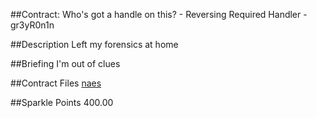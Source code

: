 ##Contract: Who's got a handle on this? - Reversing Required
Handler - gr3yR0n1n

##Description
Left my forensics at home

##Briefing
I'm out of clues

##Contract Files
[naes](files/naes)

##Sparkle Points
400.00 
